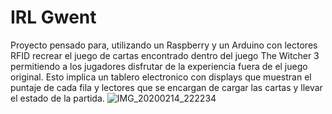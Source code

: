 # IRL Gwent
Proyecto pensado para, utilizando un Raspberry y un Arduino con lectores RFID recrear el juego de cartas encontrado dentro del juego The Witcher 3 permitiendo a los jugadores disfrutar de la experiencia fuera de el juego original.
Esto implica un tablero electronico con displays que muestran el puntaje de cada fila y lectores que se encargan de cargar las cartas y llevar el estado de la partida.
![IMG_20200214_222234](https://github.com/solerfranco/irlgwent/assets/51684269/f1f482c5-a4fe-4144-9f27-0b77ba5205b6)
